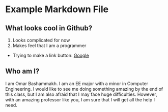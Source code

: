 # Example Markdown File

## What looks cool in Github?
1. Looks complicated for now
2. Makes feel that I am a programmer

* Trying to make a link button:
[Google](https://www.google.com)

## Who am I?
I am Omar Bashammakh. I am an EE major with a minor in Computer Engineering. I would like to see me doing something amazing by the end of this class, but I am also afraid that I may face huge difficulties. However, with an amazing professor like you, I am sure that I will get all the help I need.